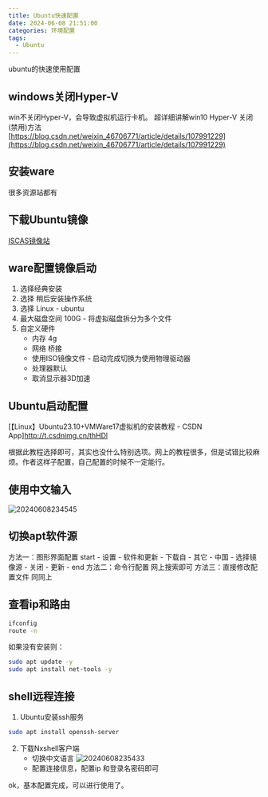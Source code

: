 ```yaml
---
title: Ubuntu快速配置
date: 2024-06-08 21:51:00
categories: 环境配置
tags:
  - Ubuntu
---
```

ubuntu的快速使用配置
<!-- more -->

## windows关闭Hyper-V 
win不关闭Hyper-V，会导致虚拟机运行卡机。
超详细讲解win10 Hyper-V 关闭(禁用)方法
[https://blog.csdn.net/weixin_46706771/article/details/107991229](https://blog.csdn.net/weixin_46706771/article/details/107991229)

## 安装ware
很多资源站都有

## 下载Ubuntu镜像
[ISCAS镜像站](https://mirror.iscas.ac.cn/ubuntu-releases/23.10/)

## ware配置镜像启动
1. 选择经典安装
2. 选择 稍后安装操作系统
3. 选择 Linux - ubuntu
4. 最大磁盘空间 100G - 将虚拟磁盘拆分为多个文件
5. 自定义硬件
   - 内存 4g
   - 网络 桥接
   - 使用ISO镜像文件 - 启动完成切换为使用物理驱动器
   - 处理器默认
   - 取消显示器3D加速
  
## Ubuntu启动配置
[【Linux】Ubuntu23.10+VMWare17虚拟机的安装教程 -  CSDN App]http://t.csdnimg.cn/thHDl

根据此教程选择即可，其实也没什么特别选项。网上的教程很多，但是试错比较麻烦。作者这样子配置，自己配置的时候不一定能行。


## 使用中文输入
![20240608234545](https://s2.loli.net/2024/06/08/5CXabrDudRhIH8G.png)

## 切换apt软件源
方法一：图形界面配置
start - 设置 - 软件和更新 - 下载自 - 其它 - 中国 - 选择镜像源 - 关闭 - 更新 - end
方法二：命令行配置
网上搜索即可
方法三：直接修改配置文件
同同上

## 查看ip和路由
```bash
ifconfig
route -n
```
如果没有安装则：
```bash
sudo apt update -y 
sudo apt install net-tools -y 
```

## shell远程连接
1. Ubuntu安装ssh服务
```bash
sudo apt install openssh-server
```
2. 下载Nxshell客户端
    - 切换中文语言
![20240608235433](https://s2.loli.net/2024/06/08/IOiBvy1nqXfKjAU.png)
    - 配置连接信息，配置ip 和登录名密码即可

ok，基本配置完成，可以进行使用了。